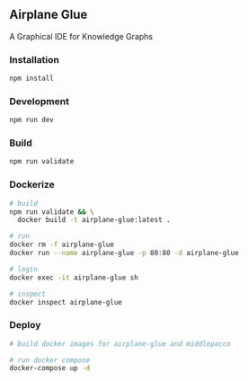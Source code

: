 ## Airplane Glue

A Graphical IDE for Knowledge Graphs

### Installation
```bash
npm install
```

### Development

```bash
npm run dev
```

### Build

```bash
npm run validate
```

### Dockerize
```bash
# build
npm run validate && \
  docker build -t airplane-glue:latest .

# run
docker rm -f airplane-glue
docker run --name airplane-glue -p 80:80 -d airplane-glue

# login
docker exec -it airplane-glue sh

# inspect
docker inspect airplane-glue
```

### Deploy
```bash
# build docker images for airplane-glue and middlepacco

# run docker compose
docker-compose up -d
```
